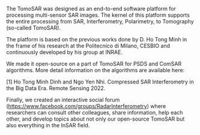 The TomoSAR was designed as an end-to-end software platform for processing 
multi-sensor SAR images. The kernel of this platform supports the entire 
processing from SAR, Interferometry, Polarimetry, to Tomography (so-called TomoSAR). 

The platform is based on the previous works done by D. Ho Tong Minh in the
frame of his research at the Politecnico di Milano, CESBIO and continuously
developed by his group at INRAE.

We made it open-source on a part of TomoSAR for PSDS and ComSAR algorithms. 
More detail information on the algorithms are available here: 

[1] Ho Tong Minh Dinh and Ngo Yen Nhi. Compressed SAR Interferometry in the Big Data Era. Remote Sensing 2022.

Finally, we created an interactive social forum (https://www.facebook.com/groups/RadarInterferometry) 
where researchers can consult other colleagues, share information, help each other, 
and develop topics about not only our open-source TomoSAR but also everything in the InSAR field. 

